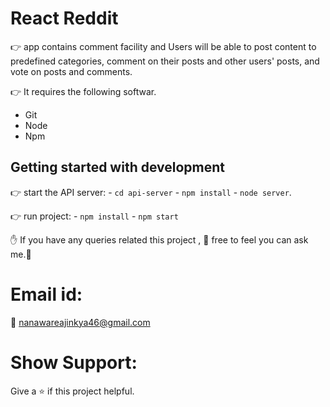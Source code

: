 # React Reddit

:point_right: app contains comment facility and Users will be able to post content to predefined categories, comment on their posts and other users' posts, and vote on posts and comments. 

:point_right: It requires the following softwar.
* Git
* Node
* Npm

## Getting started with development

:point_right: start the API server:
    - `cd api-server`
    - `npm install`
    - `node server`.
    
:point_right: run project:
    - `npm install`
    - `npm start`
    
    
:raised_hand: If you have any queries related this project , :pray: free to feel you can ask me.:pray:

# Email id:
:e-mail: nanawareajinkya46@gmail.com

# Show Support:
Give a ⭐️ if this project helpful.
